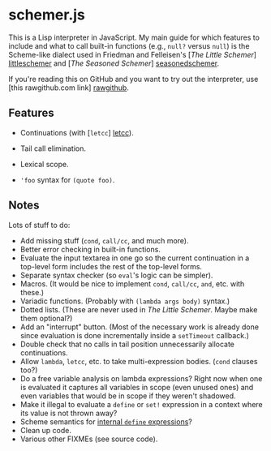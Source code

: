 schemer.js
==========

This is a Lisp interpreter in JavaScript.  My main guide for which features to
include and what to call built-in functions (e.g., `null?` versus `null`) is
the Scheme-like dialect used in Friedman and Felleisen's [*The Little Schemer*]
[littleschemer] and [*The Seasoned Schemer*] [seasonedschemer].

  [littleschemer]: http://www.ccs.neu.edu/home/matthias/BTLS/
  [seasonedschemer]: http://www.ccs.neu.edu/home/matthias/BTSS/

If you're reading this on GitHub and you want to try out the interpreter, use
[this rawgithub.com link] [rawgithub].

  [rawgithub]: https://rawgithub.com/arundelo/schemer/master/index.html

Features
--------

- Continuations (with [`letcc`] [letcc]).
- Tail call elimination.
- Lexical scope.
- `'foo` syntax for `(quote foo)`.

  [letcc]: http://community.schemewiki.org/?seasoned-schemer

Notes
-----

Lots of stuff to do:

- Add missing stuff (`cond`, `call/cc`, and much more).
- Better error checking in built-in functions.
- Evaluate the input textarea in one go so the current continuation in a
  top-level form includes the rest of the top-level forms.
- Separate syntax checker (so `eval`'s logic can be simpler).
- Macros.  (It would be nice to implement `cond`, `call/cc`, `and`, etc. with
  these.)
- Variadic functions.  (Probably with `(lambda args body)` syntax.)
- Dotted lists.  (These are never used in *The Little Schemer*.  Maybe make
  them optional?)
- Add an "interrupt" button. (Most of the necessary work is already done since
  evaluation is done incrementally inside a `setTimeout` callback.)
- Double check that no calls in tail position unnecessarily allocate
  continuations.
- Allow `lambda`, `letcc`, etc. to take multi-expression bodies.  (`cond`
  clauses too?)
- Do a free variable analysis on lambda expressions?  Right now when one is
  evaluated it captures all variables in scope (even unused ones) and even
  variables that would be in scope if they weren't shadowed.
- Make it illegal to evaluate a `define` or `set!` expression in a context
  where its value is not thrown away?
- Scheme semantics for [internal `define`
  expressions](http://www.scheme.com/tspl3/binding.html#./binding:s15)?
- Clean up code.
- Various other FIXMEs (see source code).

<!-- vim: set sw=4 ts=4 expandtab ft=markdown: -->
